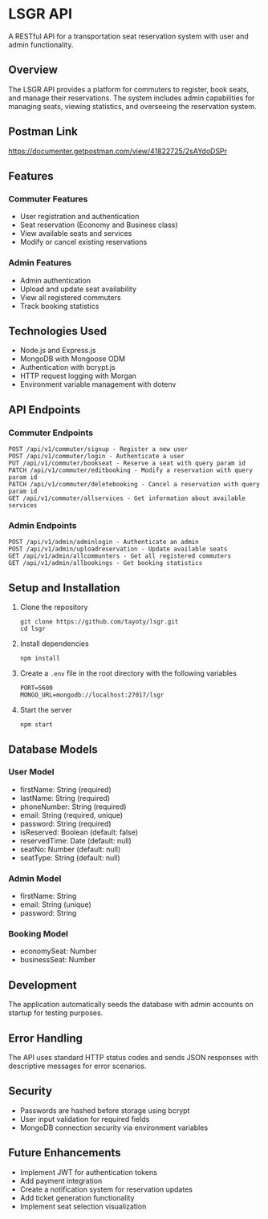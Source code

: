 # LSGR API

A RESTful API for a transportation seat reservation system with user and admin functionality.

## Overview

The LSGR API provides a platform for commuters to register, book seats, and manage their reservations. The system includes admin capabilities for managing seats, viewing statistics, and overseeing the reservation system.

## Postman Link 

https://documenter.getpostman.com/view/41822725/2sAYdoDSPr

## Features

### Commuter Features
- User registration and authentication
- Seat reservation (Economy and Business class)
- View available seats and services
- Modify or cancel existing reservations

### Admin Features
- Admin authentication
- Upload and update seat availability
- View all registered commuters
- Track booking statistics

## Technologies Used

- Node.js and Express.js
- MongoDB with Mongoose ODM
- Authentication with bcrypt.js
- HTTP request logging with Morgan
- Environment variable management with dotenv

## API Endpoints

### Commuter Endpoints

```
POST /api/v1/commuter/signup - Register a new user
POST /api/v1/commuter/login - Authenticate a user
PUT /api/v1/commuter/bookseat - Reserve a seat with query param id
PATCH /api/v1/commuter/editbooking - Modify a reservation with query param id
PATCH /api/v1/commuter/deletebooking - Cancel a reservation with query param id
GET /api/v1/commuter/allservices - Get information about available services
```

### Admin Endpoints

```
POST /api/v1/admin/adminlogin - Authenticate an admin
POST /api/v1/admin/uploadreservation - Update available seats
GET /api/v1/admin/allcommunters - Get all registered commuters
GET /api/v1/admin/allbookings - Get booking statistics
```

## Setup and Installation

1. Clone the repository
   ```
   git clone https://github.com/tayoty/lsgr.git
   cd lsgr
   ```

2. Install dependencies
   ```
   npm install
   ```

3. Create a `.env` file in the root directory with the following variables
   ```
   PORT=5600
   MONGO_URL=mongodb://localhost:27017/lsgr
   ```

4. Start the server
   ```
   npm start
   ```

## Database Models

### User Model
- firstName: String (required)
- lastName: String (required)
- phoneNumber: String (required)
- email: String (required, unique)
- password: String (required)
- isReserved: Boolean (default: false)
- reservedTime: Date (default: null)
- seatNo: Number (default: null)
- seatType: String (default: null)

### Admin Model
- firstName: String
- email: String (unique)
- password: String

### Booking Model
- economySeat: Number
- businessSeat: Number

## Development

The application automatically seeds the database with admin accounts on startup for testing purposes.

## Error Handling

The API uses standard HTTP status codes and sends JSON responses with descriptive messages for error scenarios.

## Security

- Passwords are hashed before storage using bcrypt
- User input validation for required fields
- MongoDB connection security via environment variables

## Future Enhancements

- Implement JWT for authentication tokens
- Add payment integration
- Create a notification system for reservation updates
- Add ticket generation functionality
- Implement seat selection visualization